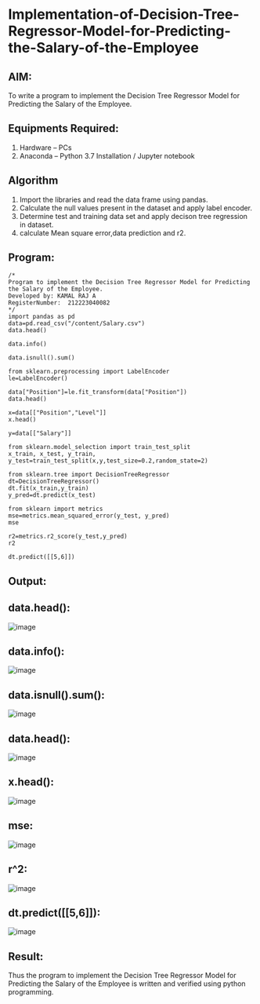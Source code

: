 # Implementation-of-Decision-Tree-Regressor-Model-for-Predicting-the-Salary-of-the-Employee

## AIM:
To write a program to implement the Decision Tree Regressor Model for Predicting the Salary of the Employee.

## Equipments Required:
1. Hardware – PCs
2. Anaconda – Python 3.7 Installation / Jupyter notebook

## Algorithm
1. Import the libraries and read the data frame using pandas.
2. Calculate the null values present in the dataset and apply label encoder.
3. Determine test and training data set and apply decison tree regression in dataset.
4. calculate Mean square error,data prediction and r2. 


## Program:
```
/*
Program to implement the Decision Tree Regressor Model for Predicting the Salary of the Employee.
Developed by: KAMAL RAJ A
RegisterNumber:  212223040082
*/
import pandas as pd
data=pd.read_csv("/content/Salary.csv")
data.head()

data.info()

data.isnull().sum()

from sklearn.preprocessing import LabelEncoder
le=LabelEncoder()

data["Position"]=le.fit_transform(data["Position"])
data.head()

x=data[["Position","Level"]]
x.head()

y=data[["Salary"]]

from sklearn.model_selection import train_test_split
x_train, x_test, y_train, y_test=train_test_split(x,y,test_size=0.2,random_state=2)

from sklearn.tree import DecisionTreeRegressor
dt=DecisionTreeRegressor()
dt.fit(x_train,y_train)
y_pred=dt.predict(x_test)

from sklearn import metrics
mse=metrics.mean_squared_error(y_test, y_pred)
mse

r2=metrics.r2_score(y_test,y_pred)
r2

dt.predict([[5,6]])
```

## Output:
## data.head():
![image](https://github.com/Kamal-Raj-A/Implementation-of-Decision-Tree-Regressor-Model-for-Predicting-the-Salary-of-the-Employee/assets/145742556/6736e094-f866-40fb-83e6-ad704452f737)

## data.info():
![image](https://github.com/Kamal-Raj-A/Implementation-of-Decision-Tree-Regressor-Model-for-Predicting-the-Salary-of-the-Employee/assets/145742556/d459fd01-8274-4242-b586-6d055b444425)

## data.isnull().sum():
![image](https://github.com/Kamal-Raj-A/Implementation-of-Decision-Tree-Regressor-Model-for-Predicting-the-Salary-of-the-Employee/assets/145742556/be97c78d-c30d-4ac3-86a0-173b82f16ad2)

## data.head():
![image](https://github.com/Kamal-Raj-A/Implementation-of-Decision-Tree-Regressor-Model-for-Predicting-the-Salary-of-the-Employee/assets/145742556/bceee393-1d94-42ec-bdb0-d58d88aade28)

## x.head():
![image](https://github.com/Kamal-Raj-A/Implementation-of-Decision-Tree-Regressor-Model-for-Predicting-the-Salary-of-the-Employee/assets/145742556/4360a9b8-74d8-47d1-a035-bc1cf3c30b1c)

## mse:
![image](https://github.com/Kamal-Raj-A/Implementation-of-Decision-Tree-Regressor-Model-for-Predicting-the-Salary-of-the-Employee/assets/145742556/2ef294d5-5160-436b-a289-ccdfd5a3e995)

## r^2:
![image](https://github.com/Kamal-Raj-A/Implementation-of-Decision-Tree-Regressor-Model-for-Predicting-the-Salary-of-the-Employee/assets/145742556/b5b749bf-d710-45ea-9953-3ae2b08cd327)

## dt.predict([[5,6]]):
![image](https://github.com/Kamal-Raj-A/Implementation-of-Decision-Tree-Regressor-Model-for-Predicting-the-Salary-of-the-Employee/assets/145742556/741bf19a-c948-4cee-9adb-63bdfff3c6bb)

## Result:
Thus the program to implement the Decision Tree Regressor Model for Predicting the Salary of the Employee is written and verified using python programming.
